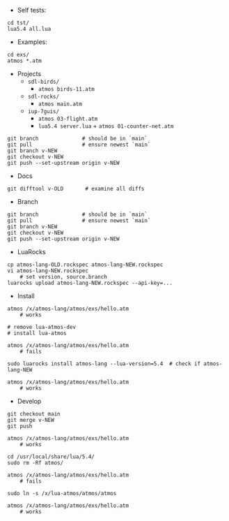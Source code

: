 - Self tests:

```
cd tst/
lua5.4 all.lua
```

- Examples:

```
cd exs/
atmos *.atm
```

- Projects
    - `sdl-birds/`
        - `atmos birds-11.atm`
    - `sdl-rocks/`
        - `atmos main.atm`
    - `iup-7guis/`
        - `atmos 03-flight.atm`
        - `lua5.4 server.lua` + `atmos 01-counter-net.atm`

```
git branch              # should be in `main`
git pull                # ensure newest `main`
git branch v-NEW
git checkout v-NEW
git push --set-upstream origin v-NEW
```

- Docs

```
git difftool v-OLD       # examine all diffs
```

- Branch

```
git branch              # should be in `main`
git pull                # ensure newest `main`
git branch v-NEW
git checkout v-NEW
git push --set-upstream origin v-NEW
```

- LuaRocks

```
cp atmos-lang-OLD.rockspec atmos-lang-NEW.rockspec
vi atmos-lang-NEW.rockspec
    # set version, source.branch
luarocks upload atmos-lang-NEW.rockspec --api-key=...
```

- Install

```
atmos /x/atmos-lang/atmos/exs/hello.atm
    # works

# remove lua-atmos-dev
# install lua-atmos

atmos /x/atmos-lang/atmos/exs/hello.atm
    # fails

sudo luarocks install atmos-lang --lua-version=5.4  # check if atmos-lang-NEW

atmos /x/atmos-lang/atmos/exs/hello.atm
    # works
```

- Develop

```
git checkout main
git merge v-NEW
git push

atmos /x/atmos-lang/atmos/exs/hello.atm
    # works

cd /usr/local/share/lua/5.4/
sudo rm -Rf atmos/

atmos /x/atmos-lang/atmos/exs/hello.atm
    # fails

sudo ln -s /x/lua-atmos/atmos/atmos

atmos /x/atmos-lang/atmos/exs/hello.atm
    # works
```
